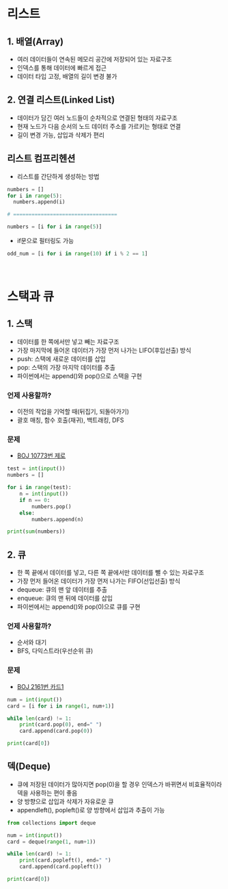 # 리스트
## 1. 배열(Array)
- 여러 데이터들이 연속된 메모리 공간에 저장되어 있는 자료구조
- 인덱스를 통해 데이터에 빠르게 접근
- 데이터 타입 고정, 배열의 길이 변경 불가

## 2. 연결 리스트(Linked List)
- 데이터가 담긴 여러 노드들이 순차적으로 연결된 형태의 자료구조
- 현재 노드가 다음 순서의 노드 데이터 주소를 가르키는 형태로 연결
- 길이 변경 가능, 삽입과 삭제가 편리

## 리스트 컴프리헨션
- 리스트를 간단하게 생성하는 방법
```python
numbers = []
for i in range(5):
  numbers.append(i)

# ==================================

numbers = [i for i in range(5)]
```
- if문으로 필터링도 가능
```python
odd_num = [i for i in range(10) if i % 2 == 1]
```

<br>

# 스택과 큐
## 1. 스택
- 데이터를 한 쪽에서만 넣고 빼는 자료구조
- 가장 마지막에 들어온 데이터가 가장 먼저 나가는 LIFO(후입선출) 방식
- push: 스택에 새로운 데이터를 삽입
- pop: 스택의 가장 마지막 데이터를 추출
- 파이썬에서는  append()와 pop()으로 스택을 구현
### 언제 사용할까?
- 이전의 작업을 기억할 때(뒤집기, 되돌아가기)
- 괄호 매칭, 함수 호출(재귀), 백트래킹, DFS
### 문제
- [BOJ 10773번 제로](https://www.acmicpc.net/problem/10773)

```python
test = int(input())
numbers = []

for i in range(test):
    n = int(input())
    if n == 0:
        numbers.pop()
    else:
        numbers.append(n)

print(sum(numbers))
```

## 2. 큐
- 한 쪽 끝에서 데이터를 넣고, 다른 쪽 끝에서만 데이터를 뺄 수 있는 자료구조
- 가장 먼저 들어온 데이터가 가장 먼저 나가는 FIFO(선입선출) 방식
- dequeue: 큐의 맨 앞 데이터를 추출
- enqueue: 큐의 맨 뒤에 데이터를 삽입
- 파이썬에서는 append()와 pop(0)으로 큐를 구현
### 언제 사용할까?
- 순서와 대기
- BFS, 다익스트라(우선순위 큐)
### 문제
- [BOJ 2161번 카드1](https://www.acmicpc.net/problem/2161)
```python
num = int(input())
card = [i for i in range(1, num+1)]

while len(card) != 1:
    print(card.pop(0), end=" ")
    card.append(card.pop(0))

print(card[0])
```

## 덱(Deque)
- 큐에 저장된 데이터가 많아지면 pop(0)을 할 경우 인덱스가 바뀌면서 비효율적이라 덱을 사용하는 편이 좋음
- 양 방향으로 삽입과 삭제가 자유로운 큐
- appendleft(), popleft()로 양 방향에서 삽입과 추출이 가능
```python
from collections import deque

num = int(input())
card = deque(range(1, num+1))

while len(card) != 1:
    print(card.popleft(), end=" ")
    card.append(card.popleft())

print(card[0])
```